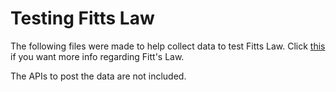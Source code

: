 # Testing Fitts Law

The following files were made to help collect data to test Fitts Law. Click <a href='https://en.wikipedia.org/wiki/Fitts%27s_law'>this</a> if you want more info regarding Fitt's Law.

The APIs to post the data are not included.
